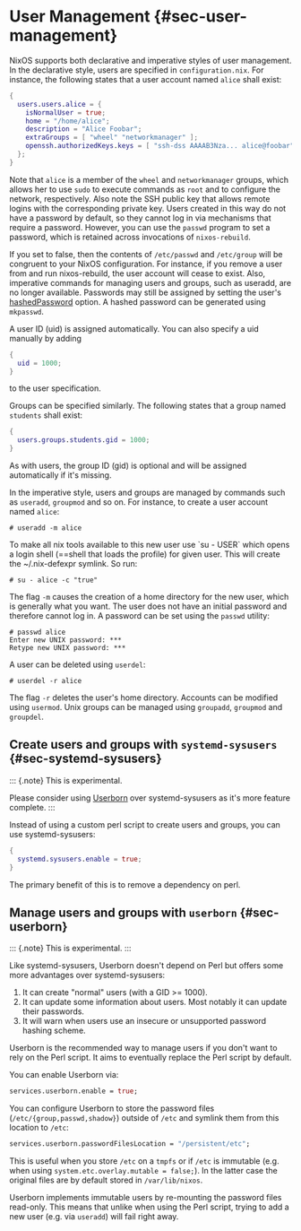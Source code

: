 # User Management {#sec-user-management}

NixOS supports both declarative and imperative styles of user
management. In the declarative style, users are specified in
`configuration.nix`. For instance, the following states that a user
account named `alice` shall exist:

```nix
{
  users.users.alice = {
    isNormalUser = true;
    home = "/home/alice";
    description = "Alice Foobar";
    extraGroups = [ "wheel" "networkmanager" ];
    openssh.authorizedKeys.keys = [ "ssh-dss AAAAB3Nza... alice@foobar" ];
  };
}
```

Note that `alice` is a member of the `wheel` and `networkmanager`
groups, which allows her to use `sudo` to execute commands as `root` and
to configure the network, respectively. Also note the SSH public key
that allows remote logins with the corresponding private key. Users
created in this way do not have a password by default, so they cannot
log in via mechanisms that require a password. However, you can use the
`passwd` program to set a password, which is retained across invocations
of `nixos-rebuild`.

If you set [](#opt-users.mutableUsers) to
false, then the contents of `/etc/passwd` and `/etc/group` will be congruent
to your NixOS configuration. For instance, if you remove a user from
[](#opt-users.users) and run nixos-rebuild, the user
account will cease to exist. Also, imperative commands for managing users and
groups, such as useradd, are no longer available. Passwords may still be
assigned by setting the user's
[hashedPassword](#opt-users.users._name_.hashedPassword) option. A
hashed password can be generated using `mkpasswd`.

A user ID (uid) is assigned automatically. You can also specify a uid
manually by adding

```nix
{
  uid = 1000;
}
```

to the user specification.

Groups can be specified similarly. The following states that a group
named `students` shall exist:

```nix
{
  users.groups.students.gid = 1000;
}
```

As with users, the group ID (gid) is optional and will be assigned
automatically if it's missing.

In the imperative style, users and groups are managed by commands such
as `useradd`, `groupmod` and so on. For instance, to create a user
account named `alice`:

```ShellSession
# useradd -m alice
```

To make all nix tools available to this new user use \`su - USER\` which
opens a login shell (==shell that loads the profile) for given user.
This will create the \~/.nix-defexpr symlink. So run:

```ShellSession
# su - alice -c "true"
```

The flag `-m` causes the creation of a home directory for the new user,
which is generally what you want. The user does not have an initial
password and therefore cannot log in. A password can be set using the
`passwd` utility:

```ShellSession
# passwd alice
Enter new UNIX password: ***
Retype new UNIX password: ***
```

A user can be deleted using `userdel`:

```ShellSession
# userdel -r alice
```

The flag `-r` deletes the user's home directory. Accounts can be
modified using `usermod`. Unix groups can be managed using `groupadd`,
`groupmod` and `groupdel`.

## Create users and groups with `systemd-sysusers` {#sec-systemd-sysusers}

::: {.note}
This is experimental.

Please consider using [Userborn](#sec-userborn) over systemd-sysusers as it's
more feature complete.
:::

Instead of using a custom perl script to create users and groups, you can use
systemd-sysusers:

```nix
{
  systemd.sysusers.enable = true;
}
```

The primary benefit of this is to remove a dependency on perl.

## Manage users and groups with `userborn` {#sec-userborn}

::: {.note}
This is experimental.
:::

Like systemd-sysusers, Userborn doesn't depend on Perl but offers some more
advantages over systemd-sysusers:

1. It can create "normal" users (with a GID >= 1000).
2. It can update some information about users. Most notably it can update their
   passwords.
3. It will warn when users use an insecure or unsupported password hashing
   scheme.

Userborn is the recommended way to manage users if you don't want to rely on
the Perl script. It aims to eventually replace the Perl script by default.

You can enable Userborn via:

```nix
services.userborn.enable = true;
```

You can configure Userborn to store the password files
(`/etc/{group,passwd,shadow}`) outside of `/etc` and symlink them from this
location to `/etc`:

```nix
services.userborn.passwordFilesLocation = "/persistent/etc";
```

This is useful when you store `/etc` on a `tmpfs` or if `/etc` is immutable
(e.g. when using `system.etc.overlay.mutable = false;`). In the latter case the
original files are by default stored in `/var/lib/nixos`.

Userborn implements immutable users by re-mounting the password files
read-only. This means that unlike when using the Perl script, trying to add a
new user (e.g. via `useradd`) will fail right away.

